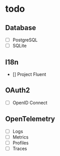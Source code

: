 # todo

## Database

- [ ] PostgreSQL
- [ ] SQLite

## I18n

- [] Project Fluent

## OAuth2

- [ ] OpenID Connect

## OpenTelemetry

- [ ] Logs
- [ ] Metrics
- [ ] Profiles
- [ ] Traces
